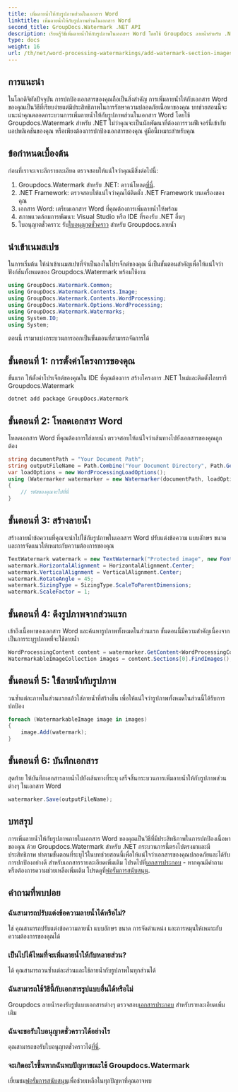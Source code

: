 ```yaml
---
title: เพิ่มลายน้ำให้กับรูปภาพส่วนในเอกสาร Word
linktitle: เพิ่มลายน้ำให้กับรูปภาพส่วนในเอกสาร Word
second_title: GroupDocs.Watermark .NET API
description: เรียนรู้วิธีเพิ่มลายน้ำให้กับรูปภาพในเอกสาร Word โดยใช้ Groupdocs ลายน้ำสำหรับ .NET ปฏิบัติตามคำแนะนำของเราเพื่อการปกป้องเอกสารที่ปลอดภัยและเป็นมืออาชีพ
type: docs
weight: 16
url: /th/net/word-processing-watermarkings/add-watermark-section-images-word-docs/
---
```

## การแนะนำ
ในโลกดิจิทัลปัจจุบัน การปกป้องเอกสารของคุณถือเป็นสิ่งสำคัญ การเพิ่มลายน้ำให้กับเอกสาร Word ของคุณเป็นวิธีที่เรียบง่ายแต่มีประสิทธิภาพในการรักษาความปลอดภัยเนื้อหาของคุณ บทช่วยสอนนี้จะแนะนำคุณตลอดกระบวนการเพิ่มลายน้ำให้กับรูปภาพส่วนในเอกสาร Word โดยใช้ Groupdocs.Watermark สำหรับ .NET ไม่ว่าคุณจะเป็นนักพัฒนาที่ต้องการรวมฟีเจอร์นี้เข้ากับแอปพลิเคชันของคุณ หรือเพียงต้องการปกป้องเอกสารของคุณ คู่มือนี้เหมาะสำหรับคุณ
## ข้อกำหนดเบื้องต้น
ก่อนที่เราจะเจาะลึกรายละเอียด ตรวจสอบให้แน่ใจว่าคุณมีสิ่งต่อไปนี้:
1.  Groupdocs.Watermark สำหรับ .NET: ดาวน์โหลด[ที่นี่](https://releases.groupdocs.com/Watermark/net/).
2. .NET Framework: ตรวจสอบให้แน่ใจว่าคุณได้ติดตั้ง .NET Framework บนเครื่องของคุณ
3. เอกสาร Word: เตรียมเอกสาร Word ที่คุณต้องการเพิ่มลายน้ำให้พร้อม
4. สภาพแวดล้อมการพัฒนา: Visual Studio หรือ IDE ที่รองรับ .NET อื่นๆ
5.  ใบอนุญาตชั่วคราว: รับ[ใบอนุญาตชั่วคราว](https://purchase.groupdocs.com/temporary-license/) สำหรับ Groupdocs.ลายน้ำ
## นำเข้าเนมสเปซ
ในการเริ่มต้น ให้นำเข้าเนมสเปซที่จำเป็นลงในโปรเจ็กต์ของคุณ นี่เป็นขั้นตอนสำคัญเพื่อให้แน่ใจว่าฟังก์ชันทั้งหมดของ Groupdocs.Watermark พร้อมใช้งาน
```csharp
using GroupDocs.Watermark.Common;
using GroupDocs.Watermark.Contents.Image;
using GroupDocs.Watermark.Contents.WordProcessing;
using GroupDocs.Watermark.Options.WordProcessing;
using GroupDocs.Watermark.Watermarks;
using System.IO;
using System;
```
ตอนนี้ เรามาแบ่งกระบวนการออกเป็นขั้นตอนที่สามารถจัดการได้
## ขั้นตอนที่ 1: การตั้งค่าโครงการของคุณ
ขั้นแรก ให้ตั้งค่าโปรเจ็กต์ของคุณใน IDE ที่คุณต้องการ สร้างโครงการ .NET ใหม่และติดตั้งไลบรารี Groupdocs.Watermark
```bash
dotnet add package GroupDocs.Watermark
```
## ขั้นตอนที่ 2: โหลดเอกสาร Word
โหลดเอกสาร Word ที่คุณต้องการใส่ลายน้ำ ตรวจสอบให้แน่ใจว่าเส้นทางไปยังเอกสารของคุณถูกต้อง
```csharp
string documentPath = "Your Document Path";
string outputFileName = Path.Combine("Your Document Directory", Path.GetFileName(documentPath));
var loadOptions = new WordProcessingLoadOptions();
using (Watermarker watermarker = new Watermarker(documentPath, loadOptions))
{
    // รหัสของคุณจะไปที่นี่
}
```
## ขั้นตอนที่ 3: สร้างลายน้ำ
สร้างลายน้ำข้อความที่คุณจะนำไปใช้กับรูปภาพในเอกสาร Word ปรับแต่งข้อความ แบบอักษร ขนาด และการจัดแนวให้เหมาะกับความต้องการของคุณ
```csharp
TextWatermark watermark = new TextWatermark("Protected image", new Font("Arial", 8));
watermark.HorizontalAlignment = HorizontalAlignment.Center;
watermark.VerticalAlignment = VerticalAlignment.Center;
watermark.RotateAngle = 45;
watermark.SizingType = SizingType.ScaleToParentDimensions;
watermark.ScaleFactor = 1;
```
## ขั้นตอนที่ 4: ดึงรูปภาพจากส่วนแรก
เข้าถึงเนื้อหาของเอกสาร Word และค้นหารูปภาพทั้งหมดในส่วนแรก ขั้นตอนนี้มีความสำคัญเนื่องจากเป็นการระบุรูปภาพที่จะใช้ลายน้ำ
```csharp
WordProcessingContent content = watermarker.GetContent<WordProcessingContent>();
WatermarkableImageCollection images = content.Sections[0].FindImages();
```
## ขั้นตอนที่ 5: ใช้ลายน้ำกับรูปภาพ
วนซ้ำแต่ละภาพในส่วนแรกแล้วใส่ลายน้ำที่สร้างขึ้น เพื่อให้แน่ใจว่ารูปภาพทั้งหมดในส่วนนี้ได้รับการปกป้อง
```csharp
foreach (WatermarkableImage image in images)
{
    image.Add(watermark);
}
```
## ขั้นตอนที่ 6: บันทึกเอกสาร
สุดท้าย ให้บันทึกเอกสารลายน้ำไปยังเส้นทางที่ระบุ เสร็จสิ้นกระบวนการเพิ่มลายน้ำให้กับรูปภาพส่วนต่างๆ ในเอกสาร Word
```csharp
watermarker.Save(outputFileName);
```
## บทสรุป
การเพิ่มลายน้ำให้กับรูปภาพภายในเอกสาร Word ของคุณเป็นวิธีที่มีประสิทธิภาพในการปกป้องเนื้อหาของคุณ ด้วย Groupdocs.Watermark สำหรับ .NET กระบวนการนี้ตรงไปตรงมาและมีประสิทธิภาพ ทำตามขั้นตอนที่ระบุไว้ในบทช่วยสอนนี้เพื่อให้แน่ใจว่าเอกสารของคุณปลอดภัยและได้รับการปกป้องอย่างดี
 สำหรับเอกสารรายละเอียดเพิ่มเติม โปรดไปที่[เอกสารประกอบ](https://reference.groupdocs.com/Watermark/net/) - หากคุณมีคำถามหรือต้องการความช่วยเหลือเพิ่มเติม โปรดดูที่[ฟอรั่มการสนับสนุน](https://forum.groupdocs.com/c/watermark/19).
## คำถามที่พบบ่อย
### ฉันสามารถปรับแต่งข้อความลายน้ำได้หรือไม่?
ใช่ คุณสามารถปรับแต่งข้อความลายน้ำ แบบอักษร ขนาด การจัดตำแหน่ง และการหมุนให้เหมาะกับความต้องการของคุณได้
### เป็นไปได้ไหมที่จะเพิ่มลายน้ำให้กับหลายส่วน?
ได้ คุณสามารถวนซ้ำแต่ละส่วนและใช้ลายน้ำกับรูปภาพในทุกส่วนได้
### ฉันสามารถใช้วิธีนี้กับเอกสารรูปแบบอื่นได้หรือไม่
 Groupdocs ลายน้ำรองรับรูปแบบเอกสารต่างๆ ตรวจสอบ[เอกสารประกอบ](https://reference.groupdocs.com/Watermark/net/) สำหรับรายละเอียดเพิ่มเติม
### ฉันจะขอรับใบอนุญาตชั่วคราวได้อย่างไร
 คุณสามารถขอรับใบอนุญาตชั่วคราวได้[ที่นี่](https://purchase.groupdocs.com/temporary-license/).
### จะเกิดอะไรขึ้นหากฉันพบปัญหาขณะใช้ Groupdocs.Watermark
 เยี่ยมชม[ฟอรั่มการสนับสนุน](https://forum.groupdocs.com/c/watermark/19)เพื่อช่วยเหลือในทุกปัญหาที่คุณอาจพบ